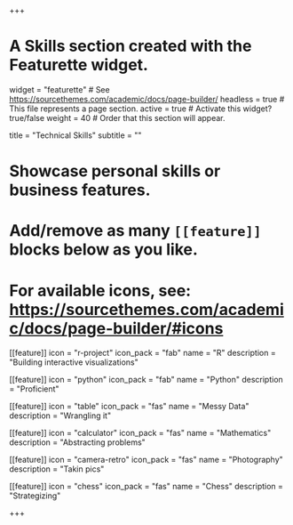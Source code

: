 +++
# A Skills section created with the Featurette widget.
widget = "featurette"  # See https://sourcethemes.com/academic/docs/page-builder/
headless = true  # This file represents a page section.
active = true  # Activate this widget? true/false
weight = 40  # Order that this section will appear.

title = "Technical Skills"
subtitle = ""

# Showcase personal skills or business features.
# 
# Add/remove as many `[[feature]]` blocks below as you like.
# 
# For available icons, see: https://sourcethemes.com/academic/docs/page-builder/#icons

[[feature]]
  icon = "r-project"
  icon_pack = "fab"
  name = "R"
  description = "Building interactive visualizations"
  
[[feature]]
  icon = "python"
  icon_pack = "fab"
  name = "Python"
  description = "Proficient"
  
[[feature]]
  icon = "table"
  icon_pack = "fas"
  name = "Messy Data"
  description = "Wrangling it"
  
[[feature]]
  icon = "calculator"
  icon_pack = "fas"
  name = "Mathematics"
  description = "Abstracting problems"
  
[[feature]]
  icon = "camera-retro"
  icon_pack = "fas"
  name = "Photography"
  description = "Takin pics"
  
[[feature]]
  icon = "chess"
  icon_pack = "fas"
  name = "Chess"
  description = "Strategizing"

+++
